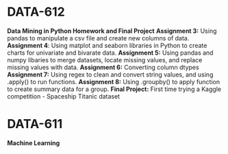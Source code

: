 # DATA-612
**Data Mining in Python Homework and Final Project**
**Assignment 3:** Using pandas to manipulate a csv file and create new columns of data.
**Assignment 4**: Using matplot and seaborn libraries in Python to create charts for univariate and bivarate data.
**Assignment 5:** Using pandas and numpy libaries to merge datasets, locate missing values, and replace missing values with data.
**Assignment 6:** Converting column dtypes
**Assignment 7:** Using regex to clean and convert string values, and using .apply() to run functions.
**Assignment 8:** Using .groupby() to apply function to create summary data for a group. 
**Final Project:** First time trying a Kaggle competition - Spaceship Titanic dataset

# DATA-611
**Machine Learning**
